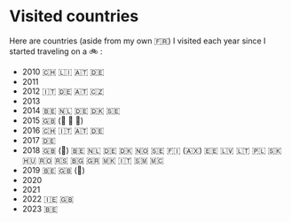 # Visited countries

Here are countries (aside from my own :fr:) I visited each year since I started traveling on a 🚲 :

* 2010 :switzerland: :liechtenstein: :austria: :de:
* 2011
* 2012 :it: :de: :austria: :czech_republic:
* 2013
* 2014 :belgium: :netherlands: :de: :denmark: :sweden:
* 2015 :uk: (:england: :wales: :scotland:)
* 2016 :switzerland: :it: :austria: :de:
* 2017 :de:
* 2018 :uk: (:england:) :belgium: :netherlands: :de: :denmark: :norway: :sweden: :finland: (:aland_islands:) :estonia: :latvia: :lithuania: :poland: :slovakia: :hungary: :romania: :serbia: :bulgaria: :greece: :macedonia: :it: :san_marino: :monaco:
* 2019 :belgium: :uk: (:england:)
* 2020
* 2021
* 2022 :ireland: :uk:
* 2023 :belgium:
